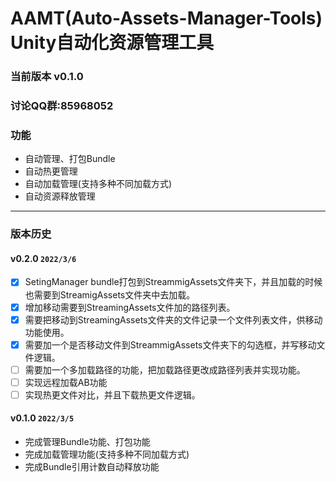 # AAMT(Auto-Assets-Manager-Tools) Unity自动化资源管理工具

### 当前版本 v0.1.0

### 讨论QQ群:85968052

### 功能

- 自动管理、打包Bundle
- 自动热更管理
- 自动加载管理(支持多种不同加载方式)
- 自动资源释放管理

---

### 版本历史

#### v0.2.0 `2022/3/6`

- [X]  SetingManager bundle打包到StreammigAssets文件夹下，并且加载的时候也需要到StreamigAssets文件夹中去加载。
- [X]  增加移动需要到StreamingAssets文件加的路径列表。
- [X]  需要把移动到StreamingAssets文件夹的文件记录一个文件列表文件，供移动功能使用。
- [X]  需要加一个是否移动文件到StreammigAssets文件夹下的勾选框，并写移动文件逻辑。
- [ ]  需要加一个多加载路径的功能，把加载路径更改成路径列表并实现功能。
- [ ]  实现远程加载AB功能
- [ ]  实现热更文件对比，并且下载热更文件逻辑。

#### v0.1.0 `2022/3/5`

- 完成管理Bundle功能、打包功能
- 完成加载管理功能(支持多种不同加载方式)
- 完成Bundle引用计数自动释放功能
